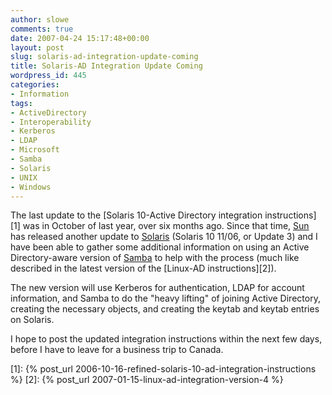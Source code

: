 ```yaml
---
author: slowe
comments: true
date: 2007-04-24 15:17:48+00:00
layout: post
slug: solaris-ad-integration-update-coming
title: Solaris-AD Integration Update Coming
wordpress_id: 445
categories:
- Information
tags:
- ActiveDirectory
- Interoperability
- Kerberos
- LDAP
- Microsoft
- Samba
- Solaris
- UNIX
- Windows
---
```


The last update to the [Solaris 10-Active Directory integration instructions][1] was in October of last year, over six months ago. Since that time, [Sun](http://www.sun.com/) has released another update to [Solaris](http://www.sun.com/software/solaris/) (Solaris 10 11/06, or Update 3) and I have been able to gather some additional information on using an Active Directory-aware version of [Samba](http://www.samba.org/) to help with the process (much like described in the latest version of the [Linux-AD instructions][2]).

The new version will use Kerberos for authentication, LDAP for account information, and Samba to do the "heavy lifting" of joining Active Directory, creating the necessary objects, and creating the keytab and keytab entries on Solaris.

I hope to post the updated integration instructions within the next few days, before I have to leave for a business trip to Canada.

[1]: {% post_url 2006-10-16-refined-solaris-10-ad-integration-instructions %}
[2]: {% post_url 2007-01-15-linux-ad-integration-version-4 %}
